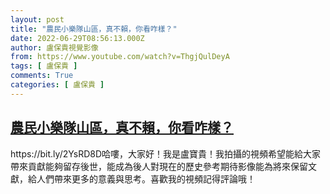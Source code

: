 ```yaml
---
layout: post
title: "農民小樂隊山區，真不賴，你看咋樣？"
date: 2022-06-29T08:56:13.000Z
author: 盧保貴視覺影像
from: https://www.youtube.com/watch?v=ThgjQulDeyA
tags: [ 盧保貴 ]
comments: True
categories: [ 盧保貴 ]
---
```

<!--1656492973000-->
[農民小樂隊山區，真不賴，你看咋樣？](https://www.youtube.com/watch?v=ThgjQulDeyA)
------

<div>
https://bit.ly/2YsRD8D哈嘍，大家好！我是盧寶貴！我拍攝的視頻希望能給大家帶來貢獻能夠留存後世，能成為後人對現在的歷史參考期待影像能為將來保留文獻，給人們帶來更多的意義與思考。喜歡我的視頻記得評論哦！
</div>
